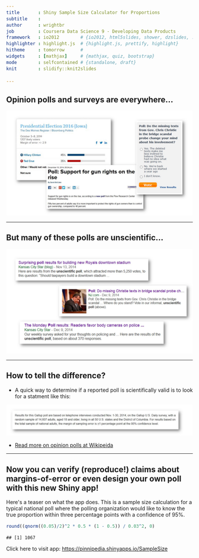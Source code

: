 ```yaml
---
title       : Shiny Sample Size Calculator for Proportions
subtitle    : 
author      : wrightbr
job         : Coursera Data Science 9 - Developing Data Products
framework   : io2012        # {io2012, html5slides, shower, dzslides, ...}
highlighter : highlight.js  # {highlight.js, prettify, highlight}
hitheme     : tomorrow      # 
widgets     : [mathjax]     # {mathjax, quiz, bootstrap}
mode        : selfcontained # {standalone, draft}
knit        : slidify::knit2slides

---
```

## Opinion polls and surveys are everywhere...

<img src="assets/img/Slide1.JPG" style="width: 1000px;"/>

---
## But many of these polls are unscientific...

<img src="assets/img/Slide2.JPG" style="width: 1000px;"/>

---
## How to tell the difference?

- A quick way to determine if a reported poll is scientifically valid is to look for a statment like this:

<img src="assets/img/Slide3.JPG" style="width: 1000px;"/>

- [Read more on opinion polls at Wikipeida](http://en.wikipedia.org/wiki/Opinion_poll)

---
## Now you can verify (reproduce!) claims about margins-of-error or even design your own poll with this new Shiny app!

Here's a teaser on what the app does.  This is a sample size calculation for a typical national poll where the polling organization would like to know the true proportion within three percentage points with a confidence of 95%.



```r
round((qnorm((0.05)/2)^2 * 0.5 * (1 - 0.5)) / 0.03^2, 0)
```

```
## [1] 1067
```

Click here to visit app:  https://pinnipedia.shinyapps.io/SampleSize












